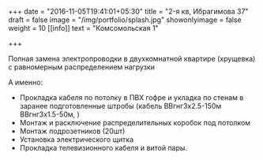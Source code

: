 +++
date = "2016-11-05T19:41:01+05:30"
title = "2-я кв, Ибрагимова 37"
draft = false
image = "/img/portfolio/splash.jpg"
showonlyimage = false
weight = 10
[[info]]
text = "Комсомольская 1"

+++

Полная замена электропроводки в двухкомнатной квартире (хрущевка) с равномерным распределением нагрузки

<!--more-->

А именно: 

- Прокладка кабеля по потолку в ПВХ гофре и укладка по стенам в заранее подготовленные штробы (кабель ВВгнг3х2.5-150м ВВгнг3х1.5-50м, )
- Монтаж и расключение распределительных коробок под потолком
- Монтаж подрозетников (20шт)
- Установка электрического щитка
- Прокладка телевизионного кабеля и витой пары. 